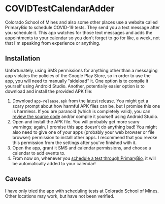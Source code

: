# COVIDTestCalendarAdder

Colorado School of Mines and also some other places use a website called PrimaryBio to schedule COVID-19 tests. They send you a text message after you schedule it. This app watches for those text messages and adds the appointments to your calendar so you don't forget to go for like, a week, not that I'm speaking from experience or anything.

## Installation

Unfortunately, using SMS permissions for anything other than a messaging app violates the policies of the Google Play Store, so in order to use the app, you will need to manually "sideload" it. One option is to compile it yourself using Android Studio. Another, potentially easier option is to download and install the provided APK file:

1. Download `app-release.apk` from the [latest release](https://github.com/Quantaly/COVIDTestCalendarAdder/releases/latest). You might get a scary prompt about how harmful APK files can be, but I promise this one is harmless. If you are paranoid (which is completely valid), you can [review the source code](https://github.com/Quantaly/COVIDTestCalendarAdder/) and/or compile it yourself using Android Studio.
2. Open and install the APK file. You will probably get more scary warnings; again, I promise this app doesn't do anything bad! You might also need to give one of your apps (probably your web browser or file browser) permission to install other apps. I recommend that you revoke this permission from the settings after you've finished with it.
3. Open the app, grant it SMS and calendar permissions, and choose a calendar to add events to.
4. From now on, whenever you [schedule a test through PrimaryBio](https://www.primarybio.com/a/mines), it will be automatically added to your calendar!

## Caveats

I have only tried the app with scheduling tests at Colorado School of Mines. Other locations may work, but have not been verified.
